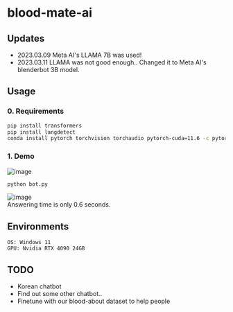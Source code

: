# blood-mate-ai

## Updates
- 2023.03.09 Meta AI's LLAMA 7B was used! 
- 2023.03.11 LLAMA was not good enough.. Changed it to Meta AI's blenderbot 3B model.

## Usage
### 0. Requirements
```bash
pip install transformers
pip install langdetect
conda install pytorch torchvision torchaudio pytorch-cuda=11.6 -c pytorch -c nvidia
```

### 1. Demo
![image](https://user-images.githubusercontent.com/78339280/224489986-518d359d-b70d-4e64-840f-6d1f2fb71243.png)
```py
python bot.py
```  
![image](https://user-images.githubusercontent.com/78339280/224490420-b4b5c722-20c2-4a65-96df-d5cf50f093d3.png)  
Answering time is only 0.6 seconds.

## Environments
```
OS: Windows 11
GPU: Nvidia RTX 4090 24GB 
```

## TODO
- Korean chatbot
- Find out some other chatbot..
- Finetune with our blood-about dataset to help people

